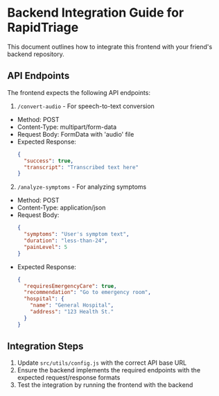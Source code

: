 # Backend Integration Guide for RapidTriage

This document outlines how to integrate this frontend with your friend's backend repository.

## API Endpoints

The frontend expects the following API endpoints:

1. `/convert-audio` - For speech-to-text conversion
- Method: POST
- Content-Type: multipart/form-data
- Request Body: FormData with 'audio' file
- Expected Response: 
  ```json
  {
    "success": true,
    "transcript": "Transcribed text here"
  }
  ```

2. `/analyze-symptoms` - For analyzing symptoms
- Method: POST
- Content-Type: application/json
- Request Body: 
  ```json
  {
    "symptoms": "User's symptom text",
    "duration": "less-than-24",
    "painLevel": 5
  }
  ```
- Expected Response:
  ```json
  {
    "requiresEmergencyCare": true,
    "recommendation": "Go to emergency room",
    "hospital": {
      "name": "General Hospital",
      "address": "123 Health St."
    }
  }
  ```

## Integration Steps

1. Update `src/utils/config.js` with the correct API base URL
2. Ensure the backend implements the required endpoints with the expected request/response formats
3. Test the integration by running the frontend with the backend
